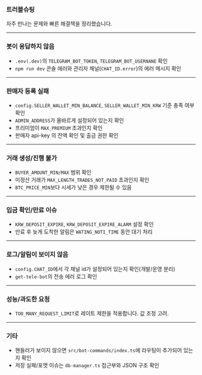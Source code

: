 ### 트러블슈팅

자주 만나는 문제와 빠른 해결책을 정리했습니다.

---

### 봇이 응답하지 않음

- `.env(.dev)`의 `TELEGRAM_BOT_TOKEN`, `TELEGRAM_BOT_USERNANE` 확인
- `npm run dev` 콘솔 에러와 관리자 채널(`CHAT_ID.error`)의 에러 메시지 확인

---

### 판매자 등록 실패

- `config.SELLER_WALLET_MIN_BALANCE`, `SELLER_WALLET_MIN_KRW` 기준 충족 여부 확인
- `ADMIN_ADDRESS`가 올바르게 설정되어 있는지 확인
- 프리미엄이 `MAX_PREMIUM` 초과인지 확인
- 판매자 api-key 의 잔액 확인 및 출금 권한 확인

---

### 거래 생성/진행 불가

- `BUYER_AMOUNT_MIN/MAX` 범위 확인
- 미정산 거래가 `MAX_LENGTH_TRADES_NOT_PAID` 초과인지 확인
- `BTC_PRICE_MIN`보다 시세가 낮은 경우 제한될 수 있음

---

### 입금 확인/만료 이슈

- `KRW_DEPOSIT_EXPIRE`, `KRW_DEPOSIT_EXPIRE_ALARM` 설정 확인
- 만료 후 늦게 도착한 알림은 `WATING_NOTI_TIME` 동안 대기 처리

---

### 로그/알림이 보이지 않음

- `config.CHAT_ID`에서 각 채널 id가 설정되어 있는지 확인(개발/운영 분리)
- `get-tele-bot`의 전송 에러 로그 확인

---

### 성능/과도한 요청

- `TOO_MANY_REQUEST_LIMIT`로 레이트 제한을 적용합니다. 값 조정 고려.

---

### 기타

- 핸들러가 보이지 않으면 `src/bot-commands/index.ts`에 라우팅이 추가되어 있는지 확인
- 저장 실패/포맷 이슈는 `db-manager.ts` 접근부와 JSON 구조 확인
